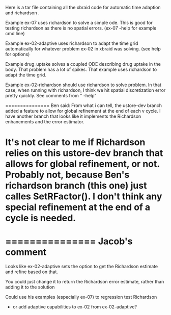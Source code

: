 Here is a tar file containing all the xbraid code for automatic time adaption
and richardson .

Example ex-07 uses richardson to solve a simple ode. This is good for testing
richardson as there is no spatial errors. (ex-07 -help for example cmd line)

Example ex-02-adaptive uses richardson to adapt the time grid automatically
for whatever problem ex-02 in xbraid was solving. (see help for options)

Example drug_uptake solves a coupled ODE describing drug uptake in the body.
That problem has a lot of spikes. That example uses richardson to adapt the
time grid.

Example ex-02-richardson should use richardson to solve problem. In that case,
when running with richardson, I think we hit spatial discretization error
pretty quickly. See comments from " -help"

===============
Ben said: 
From what i can tell, the ustore-dev branch added a feature to allow for global
refinement at the end of each v cycle. I have another branch that looks like it
implements the Richardson enhancments and the error estimator. 
 
It's not clear to me if Richardson relies on this ustore-dev branch that allows
for global refinement, or not.  Probably not, because Ben's richardson branch
(this one) just calles SetRFactor().  I don't think any special refinement at
the end of a cycle is needed.
===============


===============
Jacob's comment
===============

Looks like ex-02-adaptive sets the option to get the Richardson estimate and 
refine based on that. 

You could just change it to return the Richardson error estimate, rather than
adding it to the solution

Could use his examples (especially ex-07) to regression test Richardson
- or add adaptive capabilities to ex-02 from ex-02-adaptive?


